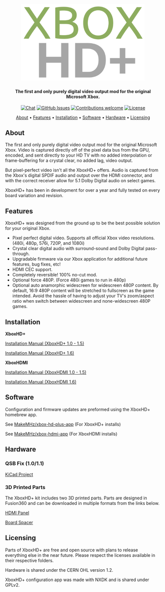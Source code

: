 <h1 align="center">
  <br>
  <a href="https://xboxhdmi.com/"><img src="manual/images/MakeMHz-Logo.png" alt="XboxHD+" width="400"></a>
  <br>
</h1>
<h4 align="center">The first and only purely digital video output mod for the original Microsoft Xbox.</h4>
<p align="center">
 <a href=""><img src="https://img.shields.io/discord/643467096906399804.svg" alt="Chat"></a>
 <a href="https://github.com/MakeMHz/xbox-hd-plus/issues"><img src="https://img.shields.io/github/issues/MakeMHz/xbox-hd-plus.svg" alt="GitHub Issues"></a>
 <a href=""><img src="https://img.shields.io/badge/contributions-welcome-orange.svg" alt="Contributions welcome"></a>
 <a href="https://opensource.org/licenses/MIT"><img src="https://img.shields.io/github/license/MakeMHz/xbox-hd-plus.svg?color=green" alt="License"></a>
</p>
<p align="center">
  <a href="#about">About</a> •
  <a href="#features">Features</a> •
  <a href="#installation">Installation</a> •
  <a href="#software">Software</a> •
  <a href="#hardware">Hardware</a> •
  <a href="#licensing">Licensing</a>
</p>

## About
The first and only purely digital video output mod for the original Microsoft Xbox. Video is captured directly off of the pixel data bus from the GPU, encoded, and sent directly to your HD TV with no added interpolation or frame-buffering for a crystal clear, no added lag, video output.

But pixel-perfect video isn't all the XboxHD+ offers. Audio is captured from the Xbox's digital SPDIF audio and output over the HDMI connector, and with the correct receiver allow for 5.1 Dolby Digital audio on select games.

XboxHD+ has been in development for over a year and fully tested on every board variation and revision.

## Features
XboxHD+ was designed from the ground up to be the best possible solution for your original Xbox.

  *  Pixel perfect digital video. Supports all official Xbox video resolutions. (480i, 480p, 576i, 720P, and 1080i)
  *  Crystal clear digital audio with surround-sound and Dolby Digital pass-through.
  *  Upgradable firmware via our Xbox application for additional future features, bug fixes, etc!
  *  HDMI CEC support.
  *  Completely reversible! 100% no-cut mod.
  *  Optional force 480P. (Force 480i games to run in 480p)
  *  Optional auto anamorphic widescreen for widescreen 480P content. By default, 16:9 480P content will be stretched to fullscreen as the game intended. Avoid the hassle of having to adjust your TV's zoom/aspect ratio when switch between widescreen and none-widescreen 480P games.

## Installation
**XboxHD+**

[Installation Manual (XboxHD+ 1.0 - 1.5)](/manual/Installation%20Manual%20(XboxHD%2B%201.0%20-%201.5).md)

[Installation Manual (XboxHD+ 1.6)](/manual/Installation%20Manual%20(XboxHD%2B%201.6).md)

**XboxHDMI**

[Installation Manual (XboxHDMI 1.0 - 1.5)](/manual/Installation%20Manual%20(XboxHDMI%201.0%20-%201.5).md)

[Installation Manual (XboxHDMI 1.6)](/manual/Installation%20Manual%20(XboxHDMI%201.6).md)

## Software
Configuration and firmware updates are preformed using the XboxHD+ homebrew app.

See [MakeMHz/xbox-hd-plus-app](https://github.com/MakeMHz/xbox-hd-plus-app) (For XboxHD+ installs)

See [MakeMHz/xbox-hdmi-app](https://github.com/MakeMHz/xbox-hdmi-app) (For XboxHDMI installs)

## Hardware
### QSB Fix (1.0/1.1)
[KiCad Project](board/1_0_fix)

### 3D Printed Parts
The XboxHD+ kit includes two 3D printed parts. Parts are designed in Fusion360 and can be downloaded in multiple formats from the links below.

[HDMI Panel](https://a360.co/3l2h5Ya)

[Board Spacer](https://a360.co/30kox9a)

## Licensing
Parts of XboxHD+ are free and open source with plans to release everything else in the near future. Please respect the licenses available in their respective folders.

Hardware is shared under the CERN OHL version 1.2.
 
XboxHD+ configuration app was made with NXDK and is shared under GPLv2.
